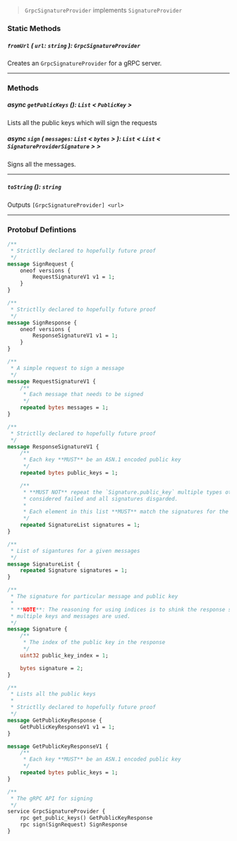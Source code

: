 > `GrpcSignatureProvider` implements `SignatureProvider`

### Static Methods

##### `fromUrl` ( `url`: `string` ): `GrpcSignatureProvider`

Creates an `GrpcSignatureProvider` for a gRPC server.

---

### Methods

##### async `getPublicKeys` (): `List` < `PublicKey` >

Lists all the public keys which will sign the requests

##### async `sign` ( `messages`: `List` < `bytes` > ): `List` < `List` < `SignatureProviderSignature` > >

Signs all the messages.

---

##### `toString` (): `string`

Outputs `[GrpcSignatureProvider] <url>`

---

### Protobuf Defintions

```protobuf
/**
 * Strictlly declared to hopefully future proof
 */
message SignRequest {
    oneof versions {
        RequestSignatureV1 v1 = 1;
    }
}

/**
 * Strictlly declared to hopefully future proof
 */
message SignResponse {
    oneof versions {
        ResponseSignatureV1 v1 = 1;
    }
}

/**
 * A simple request to sign a message
 */
message RequestSignatureV1 {
    /**
     * Each message that needs to be signed
     */
    repeated bytes messages = 1;
}

/**
 * Strictlly declared to hopefully future proof
 */
message ResponseSignatureV1 {
    /**
     * Each key **MUST** be an ASN.1 encoded public key
     */
    repeated bytes public_keys = 1;

    /**
     * **MUST NOT** repeat the `Signature.public_key` multiple types otherwise the RPC will be
     * considered failed and all signatures disgarded.
     *
     * Each element in this list **MUST** match the signatures for the message at the same index.
     */
    repeated SignatureList signatures = 1;
}

/**
 * List of sigantures for a given messages
 */
message SignatureList {
    repeated Signature signatures = 1;
}

/**
 * The signature for particular message and public key
 *
 * **NOTE**: The reasoning for using indices is to shink the response size when
 * multiple keys and messages are used.
 */
message Signature {
    /**
     * The index of the public key in the response
     */
    uint32 public_key_index = 1;

    bytes signature = 2;
}

/**
 * Lists all the public keys
 *
 * Strictlly declared to hopefully future proof
 */
message GetPublicKeyResponse {
    GetPublicKeyResponseV1 v1 = 1;
}

message GetPublicKeyResponseV1 {
    /**
     * Each key **MUST** be an ASN.1 encoded public key
     */
    repeated bytes public_keys = 1;
}

/**
 * The gRPC API for signing
 */
service GrpcSignatureProvider {
    rpc get_public_keys() GetPublicKeyResponse
    rpc sign(SignRequest) SignResponse
}
```
